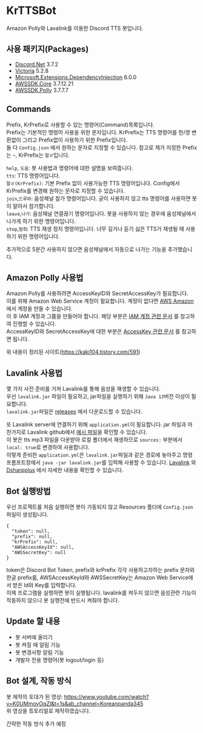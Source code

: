 # KrTTSBot

Amazon Polly와 Lavalink를 이용한 Discord TTS 봇입니다.

## 사용 패키지(Packages)
- [Discord.Net](https://www.nuget.org/packages/Discord.Net) 3.7.2
- [Victoria](https://www.nuget.org/packages/Victoria) 5.2.8
- [Microsoft.Extensions.DependencyInjection](https://www.nuget.org/packages/Microsoft.Extensions.DependencyInjection/7.0.0-preview.7.22375.6) 6.0.0
- [AWSSDK.Core](https://www.nuget.org/packages/AWSSDK.Core) 3.7.12.21
- [AWSSDK.Polly](https://www.nuget.org/packages/AWSSDK.Polly) 3.7.7.7

## Commands
Prefix, KrPrefix로 사용할 수 있는 명령어(Command)목록입니다.  
Prefix는 기본적인 명령어 사용을 위한 문자입니다. KrPrefix는 TTS 명령어를 한/영 변환없이 그리고 Prefix없이 사용하기 위한 Prefix입니다.  
둘 다 `Config.json` 에서 원하는 문자로 지정할 수 있습니다. 참고로 제가 지정한 Prefix는 `~`, KrPrefix는 `말ㄹ`입니다.  
    
`help`, `도움`: 봇 사용법과 명령어에 대한 설명을 보여줍니다.  
`tts`: TTS 명령어입니다.  
`말ㄹ(KrPrefix)`: 기본 Prefix 없이 사용가능한 TTS 명령어입니다. Config에서 KrPrefix를 변경해 원하는 문자로 지정할 수 있습니다.  
`join`,`드루와`: 음성채널 참가 명령어입니다. 굳이 사용하지 않고 tts 명령어를 사용하면 봇이 알아서 참가합니다.  
`leave`,`나가`: 음성채널 연결끊기 명령어입니다. 봇을 사용하지 않는 경우에 음성채널에서 나가게 하기 위한 명령어입니다.  
`stop`,`멈춰`: TTS 재생 정지 명령어입니다. 너무 길거나 듣기 싫은 TTS가 재생될 때 사용하기 위한 명령어입니다.  

추가적으로 5분간 사용하지 않으면 음성채널에서 자동으로 나가는 기능을 추가했습니다.
  

## Amazon Polly 사용법
Amazon Polly를 사용하려면 AccessKeyID와 SecretAccessKey가 필요합니다.  
이를 위해 Amazon Web Service 계정이 필요합니다. 계정이 없다면 [AWS Amazon](https://aws.amazon.com/ko/) 에서 계정을 만들 수 있습니다.  
이 후 IAM 계정과 그룹을 만들어야 합니다. 해당 부분은 [IAM 계정 관련 문서](https://docs.aws.amazon.com/ko_kr/IAM/latest/UserGuide/getting-started_create-admin-group.html)
를 참고하여 진행할 수 있습니다.  
AccessKeyID와 SecretAccessKey에 대한 부분은 [AccessKey 관련 문서](https://docs.aws.amazon.com/ko_kr/IAM/latest/UserGuide/id_credentials_access-keys.html)
를 참고하면 됩니다.

위 내용이 정리된 사이트(https://kaki104.tistory.com/591)

## Lavalink 사용법
몇 가지 사전 준비를 거쳐 Lavalink를 통해 음성을 재생할 수 있습니다.  
우선 `lavalink.jar` 파일이 필요하고, jar파일을 실행하기 위해 `Java 13`버전 이상이 필요합니다.  
`lavalink.jar`파일은 [releases](https://github.com/freyacodes/Lavalink/releases) 에서 다운로드할 수 있습니다.  
  
또 Lavalink server에 연결하기 위해 `application.yml`이 필요합니다. 
jar 파일과 마찬가지로 Lavalink github에서 [예시 파일](https://github.com/freyacodes/Lavalink/blob/master/LavalinkServer/application.yml.example)을 확인할 수 있습니다.  
이 봇은 tts mp3 파일을 다운받아 로컬 폴더에서 재생하므로 `sources:` 부분에서 `local: true`로 변경하여 사용합니다.  
이렇게 준비한 `application.yml`은 `lavalink.jar`파일과 같은 경로에 놓아주고 명령 프롬프트창에서 `java -jar lavalink.jar`를 입력해 사용할 수 있습니다.
[Lavalink](https://github.com/freyacodes/Lavalink) 와 [Dsharpplus](https://dsharpplus.github.io/articles/audio/lavalink/setup.html) 에서 자세한 내용을 확인할 수 있습니다. 

## Bot 실행방법
우선 프로젝트를 처음 실행하면 봇이 가동되지 않고 Resources 플더에 `Config.json` 파일이 생성됩니다.
```
{
  "token": null,
  "prefix": null,
  "krPrefix": null,
  "AWSAccessKeyId": null,
  "AWSSecretKey": null
}
```
token은 Discord Bot Token, prefix와 krPrefix 각각 사용하고자하는 prefix 문자와 한글 prefix를, 
AWSAccessKeyId와 AWSSecretKey는 Amazon Web Service에서 받은 Id와 Key를 입력합니다.  
이제 프로그램을 실행하면 봇이 실행됩니다. lavalink를 켜두지 않으면 음성관련 기능이 작동하지 않으니 봇 실행전에 반드시 켜줘야 합니다.  


## Update 할 내용
- 봇 서버에 올리기
- 봇 켜질 때 알림 기능
- 봇 변경사항 알림 기능
- 개발자 전용 명령어(봇 logout/login 등)

## Bot 설계, 작동 방식  
봇 제작의 토대가 된 영상: https://www.youtube.com/watch?v=K0UMmoyOqZI&t=1s&ab_channel=Koreanpanda345  
위 영상을 튜토리얼로 제작하였습니다.  

간략한 작동 방식 추가 예정
